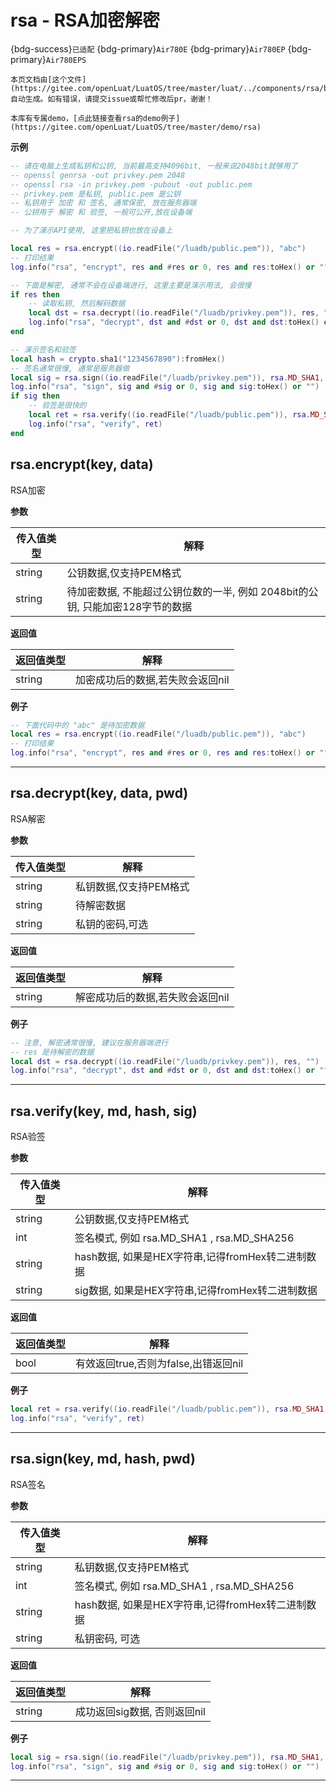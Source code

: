 # rsa - RSA加密解密

{bdg-success}`已适配` {bdg-primary}`Air780E` {bdg-primary}`Air780EP` {bdg-primary}`Air780EPS`

```{note}
本页文档由[这个文件](https://gitee.com/openLuat/LuatOS/tree/master/luat/../components/rsa/binding/luat_lib_rsa.c)自动生成。如有错误，请提交issue或帮忙修改后pr，谢谢！
```

```{tip}
本库有专属demo，[点此链接查看rsa的demo例子](https://gitee.com/openLuat/LuatOS/tree/master/demo/rsa)
```

**示例**

```lua
-- 请在电脑上生成私钥和公钥, 当前最高支持4096bit, 一般来说2048bit就够用了
-- openssl genrsa -out privkey.pem 2048
-- openssl rsa -in privkey.pem -pubout -out public.pem
-- privkey.pem 是私钥, public.pem 是公钥
-- 私钥用于 加密 和 签名, 通常保密, 放在服务器端
-- 公钥用于 解密 和 验签, 一般可公开,放在设备端

-- 为了演示API使用, 这里把私钥也放在设备上

local res = rsa.encrypt((io.readFile("/luadb/public.pem")), "abc")
-- 打印结果
log.info("rsa", "encrypt", res and #res or 0, res and res:toHex() or "")

-- 下面是解密, 通常不会在设备端进行, 这里主要是演示用法, 会很慢
if res then
    -- 读取私钥, 然后解码数据
    local dst = rsa.decrypt((io.readFile("/luadb/privkey.pem")), res, "")
    log.info("rsa", "decrypt", dst and #dst or 0, dst and dst:toHex() or "")
end

-- 演示签名和验签
local hash = crypto.sha1("1234567890"):fromHex()
-- 签名通常很慢, 通常是服务器做
local sig = rsa.sign((io.readFile("/luadb/privkey.pem")), rsa.MD_SHA1, hash, "")
log.info("rsa", "sign", sig and #sig or 0, sig and sig:toHex() or "")
if sig then
    -- 验签是很快的
    local ret = rsa.verify((io.readFile("/luadb/public.pem")), rsa.MD_SHA1, hash, sig)
    log.info("rsa", "verify", ret)
end

```

## rsa.encrypt(key, data)



RSA加密

**参数**

|传入值类型|解释|
|-|-|
|string|公钥数据,仅支持PEM格式|
|string|待加密数据, 不能超过公钥位数的一半, 例如 2048bit的公钥, 只能加密128字节的数据|

**返回值**

|返回值类型|解释|
|-|-|
|string|加密成功后的数据,若失败会返回nil|

**例子**

```lua
-- 下面代码中的 "abc" 是待加密数据
local res = rsa.encrypt((io.readFile("/luadb/public.pem")), "abc")
-- 打印结果
log.info("rsa", "encrypt", res and #res or 0, res and res:toHex() or "")

```

---

## rsa.decrypt(key, data, pwd)



RSA解密

**参数**

|传入值类型|解释|
|-|-|
|string|私钥数据,仅支持PEM格式|
|string|待解密数据|
|string|私钥的密码,可选|

**返回值**

|返回值类型|解释|
|-|-|
|string|解密成功后的数据,若失败会返回nil|

**例子**

```lua
-- 注意, 解密通常很慢, 建议在服务器端进行
-- res 是待解密的数据
local dst = rsa.decrypt((io.readFile("/luadb/privkey.pem")), res, "")
log.info("rsa", "decrypt", dst and #dst or 0, dst and dst:toHex() or "")

```

---

## rsa.verify(key, md, hash, sig)



RSA验签

**参数**

|传入值类型|解释|
|-|-|
|string|公钥数据,仅支持PEM格式|
|int|签名模式, 例如 rsa.MD_SHA1 , rsa.MD_SHA256|
|string|hash数据, 如果是HEX字符串,记得fromHex转二进制数据|
|string|sig数据, 如果是HEX字符串,记得fromHex转二进制数据|

**返回值**

|返回值类型|解释|
|-|-|
|bool|有效返回true,否则为false,出错返回nil|

**例子**

```lua
local ret = rsa.verify((io.readFile("/luadb/public.pem")), rsa.MD_SHA1, hash, sig)
log.info("rsa", "verify", ret)

```

---

## rsa.sign(key, md, hash, pwd)



RSA签名

**参数**

|传入值类型|解释|
|-|-|
|string|私钥数据,仅支持PEM格式|
|int|签名模式, 例如 rsa.MD_SHA1 , rsa.MD_SHA256|
|string|hash数据, 如果是HEX字符串,记得fromHex转二进制数据|
|string|私钥密码, 可选|

**返回值**

|返回值类型|解释|
|-|-|
|string|成功返回sig数据, 否则返回nil|

**例子**

```lua
local sig = rsa.sign((io.readFile("/luadb/privkey.pem")), rsa.MD_SHA1, hash, "")
log.info("rsa", "sign", sig and #sig or 0, sig and sig:toHex() or "")

```

---

